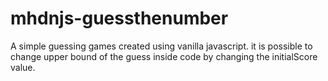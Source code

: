# mhdnjs-guessthenumber
A simple guessing games created using vanilla javascript.
it is possible to change upper bound of the guess inside code by changing the initialScore value.
